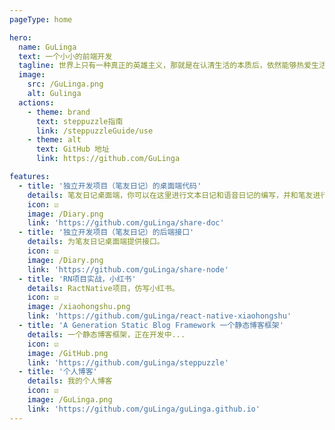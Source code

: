 ```yaml
---
pageType: home

hero:
  name: GuLinga
  text: 一个小小的前端开发
  tagline: 世界上只有一种真正的英雄主义，那就是在认清生活的本质后，依然能够热爱生活。
  image:
    src: /GuLinga.png
    alt: Gulinga
  actions:
    - theme: brand
      text: steppuzzle指南
      link: /steppuzzleGuide/use
    - theme: alt
      text: GitHub 地址
      link: https://github.com/GuLinga

features:
  - title: '独立开发项目（笔友日记）的桌面端代码'
    details: 笔友日记桌面端，你可以在这里进行文本日记和语音日记的编写，并和笔友进行聊天和小游戏的游玩。
    icon: ☑️
    image: /Diary.png
    link: 'https://github.com/guLinga/share-doc'
  - title: '独立开发项目（笔友日记）的后端接口'
    details: 为笔友日记桌面端提供接口。
    icon: ☑️
    image: /Diary.png
    link: 'https://github.com/guLinga/share-node'
  - title: 'RN项目实战，小红书'
    details: RactNative项目，仿写小红书。
    icon: ☑️
    image: /xiaohongshu.png
    link: 'https://github.com/guLinga/react-native-xiaohongshu'
  - title: 'A Generation Static Blog Framework 一个静态博客框架'
    details: 一个静态博客框架，正在开发中...
    icon: ☑️
    image: /GitHub.png
    link: 'https://github.com/guLinga/steppuzzle'
  - title: '个人博客'
    details: 我的个人博客
    icon: ☑️
    image: /GuLinga.png
    link: 'https://github.com/guLinga/guLinga.github.io'
---
```


